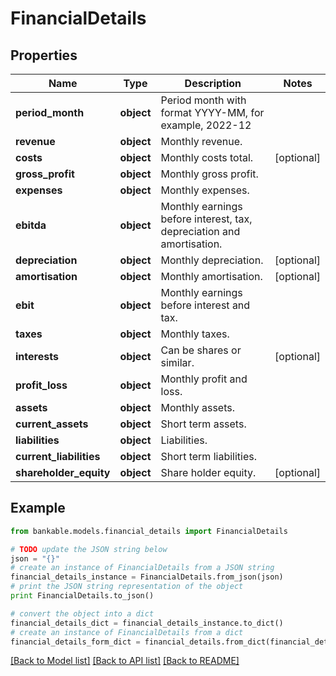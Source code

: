# FinancialDetails


## Properties

Name | Type | Description | Notes
------------ | ------------- | ------------- | -------------
**period_month** | **object** | Period month with format YYYY-MM, for example, 2022-12 | 
**revenue** | **object** | Monthly revenue. | 
**costs** | **object** | Monthly costs total. | [optional] 
**gross_profit** | **object** | Monthly gross profit. | 
**expenses** | **object** | Monthly expenses. | 
**ebitda** | **object** | Monthly earnings before interest, tax, depreciation and amortisation. | 
**depreciation** | **object** | Monthly depreciation. | [optional] 
**amortisation** | **object** | Monthly amortisation. | [optional] 
**ebit** | **object** | Monthly earnings before interest and tax. | 
**taxes** | **object** | Monthly taxes. | 
**interests** | **object** | Can be shares or similar. | [optional] 
**profit_loss** | **object** | Monthly profit and loss. | 
**assets** | **object** | Monthly assets. | 
**current_assets** | **object** | Short term assets. | 
**liabilities** | **object** | Liabilities. | 
**current_liabilities** | **object** | Short term liabilities. | 
**shareholder_equity** | **object** | Share holder equity. | [optional] 

## Example

```python
from bankable.models.financial_details import FinancialDetails

# TODO update the JSON string below
json = "{}"
# create an instance of FinancialDetails from a JSON string
financial_details_instance = FinancialDetails.from_json(json)
# print the JSON string representation of the object
print FinancialDetails.to_json()

# convert the object into a dict
financial_details_dict = financial_details_instance.to_dict()
# create an instance of FinancialDetails from a dict
financial_details_form_dict = financial_details.from_dict(financial_details_dict)
```
[[Back to Model list]](../README.md#documentation-for-models) [[Back to API list]](../README.md#documentation-for-api-endpoints) [[Back to README]](../README.md)


